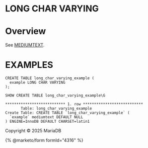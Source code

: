 
# LONG CHAR VARYING


# Overview


See [MEDIUMTEXT](mediumtext.md).


# EXAMPLES


```
CREATE TABLE long_char_varying_example (
  example LONG CHAR VARYING
);
```

```
SHOW CREATE TABLE long_char_varying_example\G
```

```
*************************** 1. row ***************************
       Table: long_char_varying_example
Create Table: CREATE TABLE `long_char_varying_example` (
  `example` mediumtext DEFAULT NULL
) ENGINE=InnoDB DEFAULT CHARSET=latin1
```


Copyright © 2025 MariaDB


{% @marketo/form formId="4316" %}
